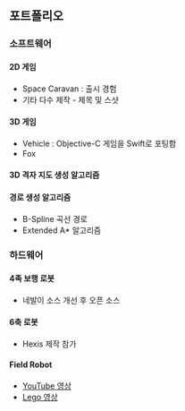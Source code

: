 ## 포트폴리오

### 소프트웨어 

#### 2D 게임 

* Space Caravan : 출시 경험
* 기타 다수 제작 - 제목 및 스샷

#### 3D 게임

* Vehicle : Objective-C 게임을 Swift로 포팅함
* Fox 

#### 3D 격자 지도 생성 알고리즘 

#### 경로 생성 알고리즘 

* B-Spline 곡선 경로
* Extended A* 알고리즘

### 하드웨어 

#### 4족 보행 로봇

* 네발이 소스 개선 후 오픈 소스

#### 6축 로봇

* Hexis 제작 참가

#### Field Robot

* [YouTube 영상](https://www.youtube.com/watch?v=nrXtmwM93FE)
* [Lego 영상](https://www.youtube.com/watch?v=Wq7Q9rYvYxc)
